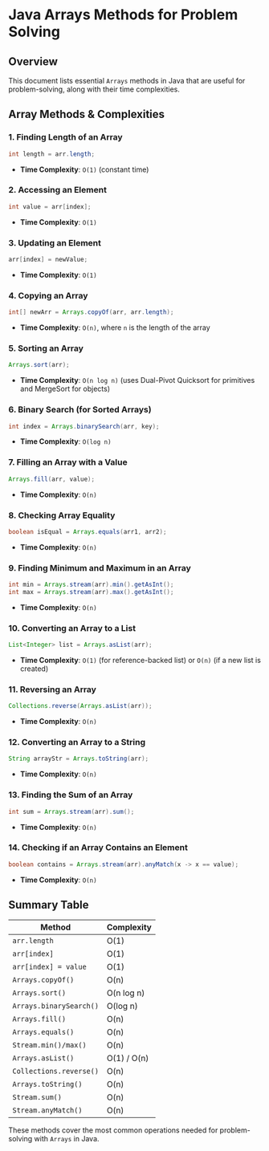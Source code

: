 # Java Arrays Methods for Problem Solving

## Overview
This document lists essential `Arrays` methods in Java that are useful for problem-solving, along with their time complexities.

## Array Methods & Complexities

### 1. **Finding Length of an Array**
```java
int length = arr.length;
```
- **Time Complexity**: `O(1)` (constant time)

### 2. **Accessing an Element**
```java
int value = arr[index];
```
- **Time Complexity**: `O(1)`

### 3. **Updating an Element**
```java
arr[index] = newValue;
```
- **Time Complexity**: `O(1)`

### 4. **Copying an Array**
```java
int[] newArr = Arrays.copyOf(arr, arr.length);
```
- **Time Complexity**: `O(n)`, where `n` is the length of the array

### 5. **Sorting an Array**
```java
Arrays.sort(arr);
```
- **Time Complexity**: `O(n log n)` (uses Dual-Pivot Quicksort for primitives and MergeSort for objects)

### 6. **Binary Search (for Sorted Arrays)**
```java
int index = Arrays.binarySearch(arr, key);
```
- **Time Complexity**: `O(log n)`

### 7. **Filling an Array with a Value**
```java
Arrays.fill(arr, value);
```
- **Time Complexity**: `O(n)`

### 8. **Checking Array Equality**
```java
boolean isEqual = Arrays.equals(arr1, arr2);
```
- **Time Complexity**: `O(n)`

### 9. **Finding Minimum and Maximum in an Array**
```java
int min = Arrays.stream(arr).min().getAsInt();
int max = Arrays.stream(arr).max().getAsInt();
```
- **Time Complexity**: `O(n)`

### 10. **Converting an Array to a List**
```java
List<Integer> list = Arrays.asList(arr);
```
- **Time Complexity**: `O(1)` (for reference-backed list) or `O(n)` (if a new list is created)

### 11. **Reversing an Array**
```java
Collections.reverse(Arrays.asList(arr));
```
- **Time Complexity**: `O(n)`

### 12. **Converting an Array to a String**
```java
String arrayStr = Arrays.toString(arr);
```
- **Time Complexity**: `O(n)`

### 13. **Finding the Sum of an Array**
```java
int sum = Arrays.stream(arr).sum();
```
- **Time Complexity**: `O(n)`

### 14. **Checking if an Array Contains an Element**
```java
boolean contains = Arrays.stream(arr).anyMatch(x -> x == value);
```
- **Time Complexity**: `O(n)`

## Summary Table

| Method                      | Complexity  |
|-----------------------------|------------|
| `arr.length`                | O(1)       |
| `arr[index]`                | O(1)       |
| `arr[index] = value`        | O(1)       |
| `Arrays.copyOf()`           | O(n)       |
| `Arrays.sort()`             | O(n log n) |
| `Arrays.binarySearch()`     | O(log n)   |
| `Arrays.fill()`             | O(n)       |
| `Arrays.equals()`           | O(n)       |
| `Stream.min()/max()`        | O(n)       |
| `Arrays.asList()`           | O(1) / O(n)|
| `Collections.reverse()`     | O(n)       |
| `Arrays.toString()`         | O(n)       |
| `Stream.sum()`              | O(n)       |
| `Stream.anyMatch()`         | O(n)       |

These methods cover the most common operations needed for problem-solving with `Arrays` in Java.

